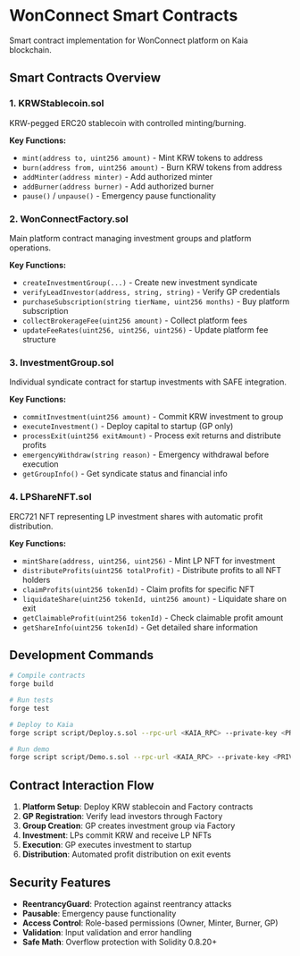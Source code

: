 # WonConnect Smart Contracts

Smart contract implementation for WonConnect platform on Kaia blockchain.

## Smart Contracts Overview

### 1. KRWStablecoin.sol
KRW-pegged ERC20 stablecoin with controlled minting/burning.

**Key Functions:**
- `mint(address to, uint256 amount)` - Mint KRW tokens to address
- `burn(address from, uint256 amount)` - Burn KRW tokens from address  
- `addMinter(address minter)` - Add authorized minter
- `addBurner(address burner)` - Add authorized burner
- `pause()` / `unpause()` - Emergency pause functionality

### 2. WonConnectFactory.sol
Main platform contract managing investment groups and platform operations.

**Key Functions:**
- `createInvestmentGroup(...)` - Create new investment syndicate
- `verifyLeadInvestor(address, string, string)` - Verify GP credentials
- `purchaseSubscription(string tierName, uint256 months)` - Buy platform subscription
- `collectBrokerageFee(uint256 amount)` - Collect platform fees
- `updateFeeRates(uint256, uint256, uint256)` - Update platform fee structure

### 3. InvestmentGroup.sol
Individual syndicate contract for startup investments with SAFE integration.

**Key Functions:**
- `commitInvestment(uint256 amount)` - Commit KRW investment to group
- `executeInvestment()` - Deploy capital to startup (GP only)
- `processExit(uint256 exitAmount)` - Process exit returns and distribute profits
- `emergencyWithdraw(string reason)` - Emergency withdrawal before execution
- `getGroupInfo()` - Get syndicate status and financial info

### 4. LPShareNFT.sol
ERC721 NFT representing LP investment shares with automatic profit distribution.

**Key Functions:**
- `mintShare(address, uint256, uint256)` - Mint LP NFT for investment
- `distributeProfits(uint256 totalProfit)` - Distribute profits to all NFT holders
- `claimProfits(uint256 tokenId)` - Claim profits for specific NFT
- `liquidateShare(uint256 tokenId, uint256 amount)` - Liquidate share on exit
- `getClaimableProfit(uint256 tokenId)` - Check claimable profit amount
- `getShareInfo(uint256 tokenId)` - Get detailed share information

## Development Commands

```bash
# Compile contracts
forge build

# Run tests
forge test

# Deploy to Kaia
forge script script/Deploy.s.sol --rpc-url <KAIA_RPC> --private-key <PRIVATE_KEY> --broadcast

# Run demo
forge script script/Demo.s.sol --rpc-url <KAIA_RPC> --private-key <PRIVATE_KEY> --broadcast
```

## Contract Interaction Flow

1. **Platform Setup**: Deploy KRW stablecoin and Factory contracts
2. **GP Registration**: Verify lead investors through Factory
3. **Group Creation**: GP creates investment group via Factory
4. **Investment**: LPs commit KRW and receive LP NFTs
5. **Execution**: GP executes investment to startup
6. **Distribution**: Automated profit distribution on exit events

## Security Features

- **ReentrancyGuard**: Protection against reentrancy attacks
- **Pausable**: Emergency pause functionality
- **Access Control**: Role-based permissions (Owner, Minter, Burner, GP)
- **Validation**: Input validation and error handling
- **Safe Math**: Overflow protection with Solidity 0.8.20+